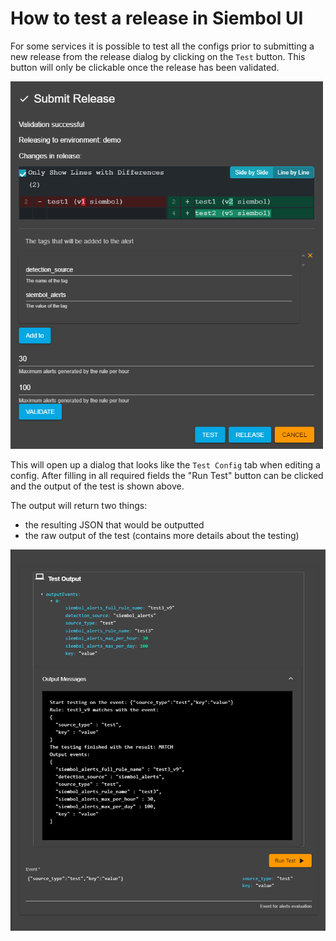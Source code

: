 # How to test a release in Siembol UI
For some services it is possible to test all the configs prior to submitting a new release from the release dialog by clicking on the `Test` button. This button will only be clickable once the release has been validated. 

<img src="../screenshots/submit_dialog_alert.png" alt="drawing" width="500px"/>

This will open up a dialog that looks like the `Test Config` tab when editing a config. After filling in all required fields the "Run Test" button can be clicked and the output of the test is shown above.

The output will return two things: 
- the resulting JSON that would be outputted 
- the raw output of the test (contains more details about the testing)

<img src="../screenshots/release_testing_dialog.png" alt="drawing" width="600px"/>
